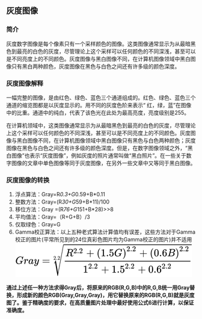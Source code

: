 ## 灰度图像

### 简介
  灰度数字图像是每个像素只有一个采样颜色的图像。这类图像通常显示为从最暗黑色到最亮的白色的灰度，尽管理论上这个采样可以任何颜色的不同深浅，甚至可以是不同亮度上的不同颜色。灰度图像与黑白图像不同，在计算机图像领域中黑白图像只有黑白两种颜色，灰度图像在黑色与白色之间还有许多级的颜色深度。

### 灰度图像解释
  一幅完整的图像，是由红色、绿色、蓝色三个通道组成的。红色、绿色、蓝色三个通道的缩览图都是以灰度显示的。用不同的灰度色阶来表示“ 红，绿，蓝”在图像中的比重。通道中的纯白，代表了该色光在此处为最高亮度，亮度级别是255。

  在计算机领域中，这类图像通常显示为从最暗黑色到最亮的白色的灰度，尽管理论上这个采样可以任何颜色的不同深浅，甚至可以是不同亮度上的不同颜色。灰度图像与黑白图像不同，在计算机图像领域中黑白图像只有黑色与白色两种颜色；灰度图像在黑色与白色之间还有许多级的颜色深度。但是，在数字图像领域之外，“黑白图像”也表示“灰度图像”，例如灰度的照片通常叫做“黑白照片”。在一些关于数字图像的文章中单色图像等同于灰度图像，在另外一些文章中又等同于黑白图像。

### 灰度图像的转换

  1. 浮点算法：Gray=R*0.3+G*0.59+B*0.11
  2. 整数方法：Gray=(R*30+G*59+B*11)/100
  3. 移位方法：Gray =(R*76+G*151+B*28)>>8
  4. 平均值法：Gray=（R+G+B）/3
  5. 仅取绿色：Gray=G
  6. Gamma校正算法：以上五种老式算法计算值均有误差，这些方法对于Gamma校正的图片(平常所见到的24位真彩色图片均为Gamma校正的图片)并不适用
  ![avatar](../images/gamma.svg)


  **通过上述任一种方法求得Gray后，将原来的RGB(R,G,B)中的R,G,B统一用Gray替换，形成新的颜色RGB(Gray,Gray,Gray)，用它替换原来的RGB(R,G,B)就是灰度图了。鉴于精确度的要求，在高质量图片处理中最好使用公式6进行计算，以保证准确度。**